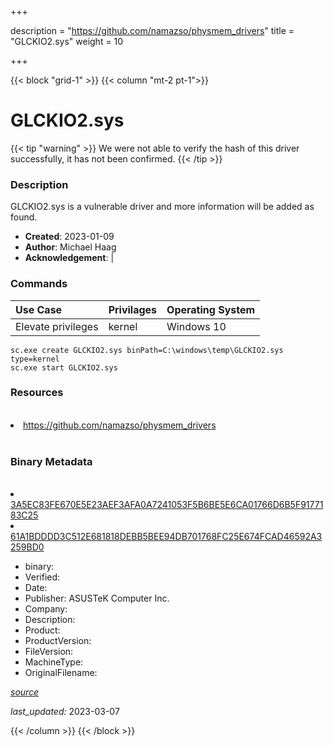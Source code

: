 +++

description = "https://github.com/namazso/physmem_drivers"
title = "GLCKIO2.sys"
weight = 10

+++


{{< block "grid-1" >}}
{{< column "mt-2 pt-1">}}




# GLCKIO2.sys 


{{< tip "warning" >}}
We were not able to verify the hash of this driver successfully, it has not been confirmed.
{{< /tip >}}




### Description


GLCKIO2.sys is a vulnerable driver and more information will be added as found.


- **Created**: 2023-01-09
- **Author**: Michael Haag
- **Acknowledgement**:  | [](https://twitter.com/)

### Commands

| Use Case | Privilages | Operating System | 
|:---- | ---- | ---- |
| Elevate privileges | kernel | Windows 10 |

```
sc.exe create GLCKIO2.sys binPath=C:\windows\temp\GLCKIO2.sys type=kernel
sc.exe start GLCKIO2.sys
```

### Resources
<br>


<li><a href=" https://github.com/namazso/physmem_drivers"> https://github.com/namazso/physmem_drivers</a></li>


<br>


### Binary Metadata
<br>



<li><a href="https://www.virustotal.com/gui/file/3A5EC83FE670E5E23AEF3AFA0A7241053F5B6BE5E6CA01766D6B5F9177183C25">3A5EC83FE670E5E23AEF3AFA0A7241053F5B6BE5E6CA01766D6B5F9177183C25</a></li>

<li><a href="https://www.virustotal.com/gui/file/61A1BDDDD3C512E681818DEBB5BEE94DB701768FC25E674FCAD46592A3259BD0">61A1BDDDD3C512E681818DEBB5BEE94DB701768FC25E674FCAD46592A3259BD0</a></li>



- binary: 
- Verified: 
- Date: 
- Publisher: ASUSTeK Computer Inc.
- Company: 
- Description: 
- Product: 
- ProductVersion: 
- FileVersion: 
- MachineType: 
- OriginalFilename: 

[*source*](https://github.com/magicsword-io/LOLDrivers/tree/main/yaml/glckio2.sys.yml)

*last_updated:* 2023-03-07


{{< /column >}}
{{< /block >}}
